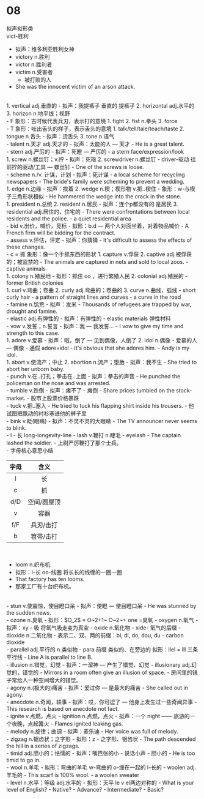 # 08
拟声拟形类
<br>
vict-胜利     
- 拟声：维多利亚胜利女神
- victory     n.胜利
- victor     n.胜利者
- victim     n.受害者
    - 被打败的人
- She was the innocent victim of an arson attack.
<br>
1. vertical     adj.垂直的
    - 拟声：我提裤子   垂直的 提裤子
2. horizontal     adj.水平的
3. horizon     n.地平线；视野
<br>
- F     象形：古时候代表兵刃，表示打的意境
1. fight
2. fist     n.拳头
3. force
<br>
- T     象形：吐出舌头的样子，表示舌头的意境
1. talk/tell/tale/teach/taste
2. tongue     n.舌头
    - 拟声：烫舌头
3. tone     n.语气
<br>
- talent     n.天才 adj.天才的
    - 拟声：太能的人 — 天才
- He is a great talent.
<br>
- stern     adj.严厉的
    - 拟声：死瞪 — 严厉的
- a stern face/expression/look
<br>
1. screw     n.螺丝钉；v.拧
    - 拟声：死箍
2. screwdriver     n.螺丝钉
    - driver-驱动  往前拧的驱动/工具 — 螺丝钉
- One of the screws is loose.
<br>
- scheme     n./v. 计谋，计划
    - 拟声：死计谋
- a local scheme for recycling newspapers
- The bride's family were scheming  to prevent a wedding.
<br>
1. edge     n.边缘
    - 拟声：挨着
2. wedge     n.楔；楔形物 v.把..楔住
    - 象形：w-与楔子三角形状相似
- He hammered the wedge into the crack in the stone.
<br>
1. president     n.总统
2. resident     n.居民
    - 拟声：连个p都没有的 是居民
3. residential     adj.居住的，住宅的
- There were confrontations between local residents and the police.
- a quiet residential area
<br>
- bid     v.出价，喊价，竞标
    - 拟形：b.d — 两个人对面坐着，对着物品喊价
- A French firm will be bidding for the contract.
<br>
- assess     v.评估，评定
    - 拟声：你猜猜
- It's difficult to assess the effects of these changes.
<br>
- c = 抓  象形：像一个手抓东西的形状
1. capture     v.俘获
2. captive     adj.被俘获的；被监禁的
- The animals are captured in nets and sold to local zoos.
- captive animals
<br>
1. colony     n.殖民地
    - 拟形：抓住 oo ，进行繁殖人民
2. colonial     adj.殖民的
- former British colonies
<br>
1. curl     v.弯曲；卷曲
2. curly     adj.弯曲的；卷曲的
3. curve     n.曲线，弧线
- short curly hair
- a pattern of straight lines and curves
- a curve in the road
<br>
- famine     n.饥荒
    - 拟声：发米
- Thousands of refugees are trapped by war, drought and famine.
<br>
- elastic     adj.有弹性的
    - 拟声：有弹性的
- elastic materials     弹性材料
<br>
- vow     v.发誓；n.誓言
    - 拟声：我  — 我发誓...
- I vow to give my time and strength to this case.
<br>
1. adore     v.爱慕
    - 拟声：哦，倒了 —  见到偶像，人倒了
2. idol     n.偶像
    - 爱慕的人 — 偶像
- 通假 adore=idol
- It's obvious that she adores him.
- Andy is my idol.
<br>
1. abort     v.使流产；中止
2. abortion     n.流产；堕胎
    - 拟声：我不生
- She tried to abort her unborn baby.
<br>
- punch     v.在..打孔；拳击在..上面
    - 拟声：拳击的声音
- He punched the policeman on the nose and was arrested.
<br>
- tumble     v.跌倒
    - 拟声：瘫不了 - 瘫倒
- Share prices tumbled on the stock-market.
- 股市上股票价格暴跌
<br>
- tuck     v.把..塞入
- He tried to tuck his flapping shirt inside his trousers.
- 他试图把飘动的衬衫塞进他的裤子里
<br>
- bink     v.眨(眼睛)
    - 拟声：不灵不灵的大眼睛
- The TV announcer never seems to blink.
<br>
- l - 长     long-longevity-line
- lash     v.鞭打 n.睫毛 - eyelash
- The captain lashed the soldier.
- 上尉严厉鞭打了那个士兵。
<br>
- 字母核心意思小结

| 字母 |    含义     |
| :--: | :---------: |
|  l   |     长      |
|  c   |     抓      |
| d/D  | 空间/圆屋顶 |
|  v   |    容器     |
| f/F  |  兵刃/击打  |
|  b   |  笤帚/击打  |

<br>

- loom     n.织布机
- 拟形：l-长  oo-线圈    将长长的线缠的一圈一圈
- That factory has ten looms.
- 那家工厂有十台织布机。
<br>
- stun     v.使震惊，使目瞪口呆
- 拟声：使瞪   —  使目瞪口呆
- He was stunned by the sudden news.
<br>
- ozone     n.臭氧
    - 拟形：$O_2$ = O~2+1~  O~2~+ one =臭氧
- oxygen     n.氧气
    - 拟声：xy - 吸   将氧气吸走变为真空
- oxide     n.氧化物
    - xide- 氧气的后缀
- dioxide     n.二氧化物
    - 表示二、双、两的前缀：bi, di, do, dou, du 
- carbon dioxide
<br>
- parallel     adj.平行的 n.类似物
    - para 前缀 类似的、在旁边的   拟形：llel = lll  三条平行线
- Line A is parallel to line B.
<br>
- illusion     n.错觉，幻觉
    - 拟声：一溜神  — 产生了错觉、幻觉
- illusionary     adj.幻觉的，错觉的
- Mirrors in a room often give an illusion of space.
- 房间里的镜子常给人一种空间增大的错觉。
<br>
- agony     n.(极大的)痛苦
    - 拟声：爱过你    —  是最大的痛苦
- She called out in agony.
<br>
- anecdote     n.奇闻，轶事
    - 拟声：哎，你可逗了    —  他身上发生过一些奇闻异事
- This research is based on anecdote not fact.
<br>
- ignite     v.点燃，点火
- ignition     n.点燃，点火
    - 拟声：一个 night  —— 旅游的一个夜晚，点起篝火
- Flames ignited leaking gas.
<br>
- melody     n.旋律；曲调
    - 拟声：麦乐迪
- Her voice was full of melody.
<br>
- zigzag     n.锯齿状；之字形
    - 拟形：z - 之字形、锯齿状
- The path descended the hill in a series of zigzags.
<br>
- timid     adj.胆小的；怯懦的
- 拟声：嘴巴张的小 - 说话小声 - 胆小的
- He is too timid to go in.
<br>
- wool     n.羊毛
    - 拟形：弯曲的羊毛  w-弯曲的 o-缠在一起的 l-长的
- woolen     adj.羊毛的
- This scarf is 100% wool.
- a woolen sweater
<br>
- level     n.水平；等级 adj.水平的
- 拟形：天平 le v el两边对称的
- What is your level of English?
- Native?
- Advance?
- Intermediate?
- Basic?